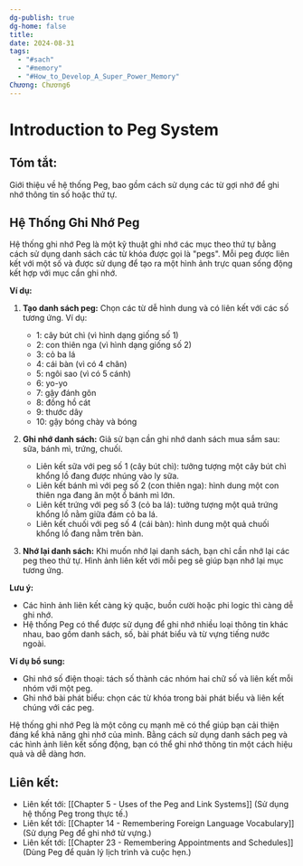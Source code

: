 ```yaml
---
dg-publish: true
dg-home: false
title: 
date: 2024-08-31
tags:
  - "#sach"
  - "#memory"
  - "#How_to_Develop_A_Super_Power_Memory"
Chương: Chương6
---
```

# Introduction to Peg System

## **Tóm tắt**: 
Giới thiệu về hệ thống Peg, bao gồm cách sử dụng các từ gợi nhớ để ghi nhớ thông tin số hoặc thứ tự.
## Hệ Thống Ghi Nhớ Peg

Hệ thống ghi nhớ Peg là một kỹ thuật ghi nhớ các mục theo thứ tự bằng cách sử dụng danh sách các từ khóa được gọi là "pegs". Mỗi peg được liên kết với một số và được sử dụng để tạo ra một hình ảnh trực quan sống động kết hợp với mục cần ghi nhớ.

**Ví dụ:**

1. **Tạo danh sách peg:** Chọn các từ dễ hình dung và có liên kết với các số tương ứng. Ví dụ:
    
    - 1: cây bút chì (vì hình dạng giống số 1)
    - 2: con thiên nga (vì hình dạng giống số 2)
    - 3: cỏ ba lá
    - 4: cái bàn (vì có 4 chân)
    - 5: ngôi sao (vì có 5 cánh)
    - 6: yo-yo
    - 7: gậy đánh gôn
    - 8: đồng hồ cát
    - 9: thước dây
    - 10: gậy bóng chày và bóng
2. **Ghi nhớ danh sách:** Giả sử bạn cần ghi nhớ danh sách mua sắm sau: sữa, bánh mì, trứng, chuối.
    
    - Liên kết sữa với peg số 1 (cây bút chì): tưởng tượng một cây bút chì khổng lồ đang được nhúng vào ly sữa.
    - Liên kết bánh mì với peg số 2 (con thiên nga): hình dung một con thiên nga đang ăn một ổ bánh mì lớn.
    - Liên kết trứng với peg số 3 (cỏ ba lá): tưởng tượng một quả trứng khổng lồ nằm giữa đám cỏ ba lá.
    - Liên kết chuối với peg số 4 (cái bàn): hình dung một quả chuối khổng lồ đang nằm trên bàn.
3. **Nhớ lại danh sách:** Khi muốn nhớ lại danh sách, bạn chỉ cần nhớ lại các peg theo thứ tự. Hình ảnh liên kết với mỗi peg sẽ giúp bạn nhớ lại mục tương ứng.
    

**Lưu ý:**

- Các hình ảnh liên kết càng kỳ quặc, buồn cười hoặc phi logic thì càng dễ ghi nhớ.
- Hệ thống Peg có thể được sử dụng để ghi nhớ nhiều loại thông tin khác nhau, bao gồm danh sách, số, bài phát biểu và từ vựng tiếng nước ngoài.

**Ví dụ bổ sung:**

- Ghi nhớ số điện thoại: tách số thành các nhóm hai chữ số và liên kết mỗi nhóm với một peg.
- Ghi nhớ bài phát biểu: chọn các từ khóa trong bài phát biểu và liên kết chúng với các peg.

Hệ thống ghi nhớ Peg là một công cụ mạnh mẽ có thể giúp bạn cải thiện đáng kể khả năng ghi nhớ của mình. Bằng cách sử dụng danh sách peg và các hình ảnh liên kết sống động, bạn có thể ghi nhớ thông tin một cách hiệu quả và dễ dàng hơn.

## **Liên kết**:
- Liên kết tới: [[Chapter 5 - Uses of the Peg and Link Systems]] (Sử dụng hệ thống Peg trong thực tế.)
- Liên kết tới: [[Chapter 14 - Remembering Foreign Language Vocabulary]] (Sử dụng Peg để ghi nhớ từ vựng.)
- Liên kết tới: [[Chapter 23 - Remembering Appointments and Schedules]] (Dùng Peg để quản lý lịch trình và cuộc hẹn.)